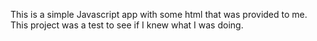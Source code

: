 This is a simple Javascript app with some html that was provided to me.
This project was a test to see if I knew what I was doing.
